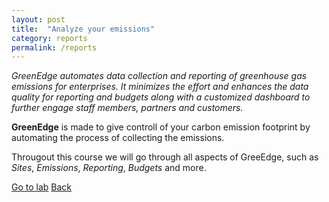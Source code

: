 ```yaml
---
layout: post
title:  "Analyze your emissions"
category: reports
permalink: /reports
---
```


*GreenEdge automates data collection and reporting of greenhouse gas emissions for enterprises. It minimizes the effort and enhances the data quality for reporting and budgets along with a customized dashboard to further engage staff members, partners and customers.*

**GreenEdge** is made to give controll of your carbon emission footprint by automating the process of collecting the emissions.

Througout this course we will go through all aspects of GreeEdge, such as *Sites*, *Emissions*, *Reporting*, *Budgets* and more.

<a class="offset-4 btn btn-success btn-lg" href="/reports-lab" role="button">Go to lab</a>
<a class="btn btn-info btn-lg" href="/" role="button">Back</a>